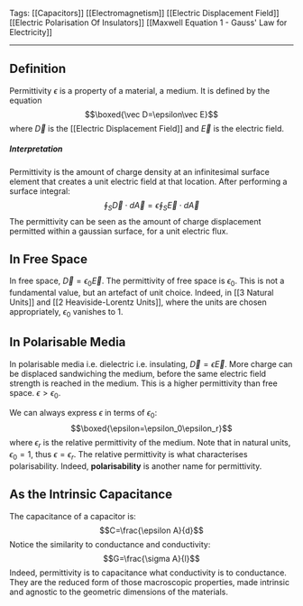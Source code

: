 Tags: [[Capacitors]] [[Electromagnetism]] [[Electric Displacement Field]] [[Electric Polarisation Of Insulators]] [[Maxwell Equation 1 - Gauss' Law for Electricity]] 
___
## Definition
Permittivity $\epsilon$ is a property of a material, a medium. It is defined by the equation
$$\boxed{\vec D=\epsilon\vec E}$$
where $\vec D$ is the [[Electric Displacement Field]] and $\vec E$ is the electric field. 
##### Interpretation
Permittivity is the amount of charge density at an infinitesimal surface element that creates a unit electric field at that location. 
After performing a surface integral:
$$\oint_S \vec D\cdot d\vec A=\epsilon\oint_S\vec E\cdot d\vec A$$
The permittivity can be seen as the amount of charge displacement permitted within a gaussian surface, for a unit electric flux. 
## In Free Space
In free space, $\vec D=\epsilon_0 \vec E$. The permittivity of free space is $\epsilon_0$. This is not a fundamental value, but an artefact of unit choice. Indeed, in [[3 Natural Units]] and [[2 Heaviside-Lorentz Units]], where the units are chosen appropriately, $\epsilon_0$ vanishes to $1$. 
## In Polarisable Media
In polarisable media i.e. dielectric i.e. insulating, $\vec D=\epsilon \vec E$. More charge can be displaced sandwiching the medium, before the same electric field strength is reached in the medium. This is a higher permittivity than free space. $\epsilon>\epsilon_0$. 

We can always express $\epsilon$ in terms of $\epsilon_0$:
$$\boxed{\epsilon=\epsilon_0\epsilon_r}$$
where $\epsilon_r$ is the relative permittivity of the medium. Note that in natural units, $\epsilon_0=1$, thus $\epsilon=\epsilon_r$. The relative permittivity is what characterises polarisability. Indeed, **polarisability** is another name for permittivity. 
## As the Intrinsic Capacitance
The capacitance of a capacitor is: 
$$C=\frac{\epsilon A}{d}$$
Notice the similarity to conductance and conductivity:
$$G=\frac{\sigma A}{l}$$
Indeed, permittivity is to capacitance what conductivity is to conductance. They are the reduced form of those macroscopic properties, made intrinsic and agnostic to the geometric dimensions of the materials. 